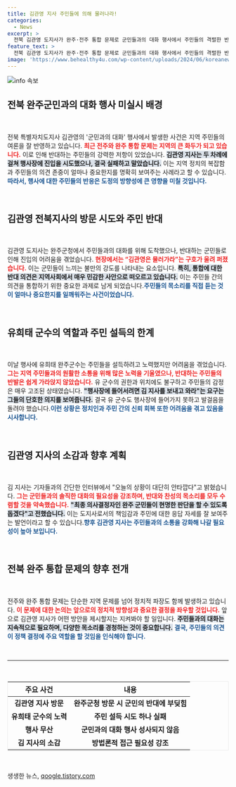 ```yaml
---
title: 김관영 지사 주민들에 의해 물러나라!
categories:
  - News
excerpt: >
  전북 김관영 도지사가 완주·전주 통합 문제로 군민들과의 대화 행사에서 주민들의 격렬한 반대에 부딪히며 결국 발길을 돌렸다. 500여 명의 군민들은 김관영은 물러가라는 구호를 외치며 현장을 가득 메웠다.
feature_text: >
  전북 김관영 도지사가 완주·전주 통합 문제로 군민들과의 대화 행사에서 주민들의 격렬한 반대에 부딪히며 결국 발길을 돌렸다. 500여 명의 군민들은 김관영은 물러가라는 구호를 외치며 현장을 가득 메웠다.
image: 'https://www.behealthy4u.com/wp-content/uploads/2024/06/koreanews.jpg'
---
```


<p><img src="https://www.behealthy4u.com/wp-content/uploads/2024/06/koreanews.jpg" alt="info 속보" /></p>

<h2 data-ke-size="size26">전북 완주군민과의 대화 행사 미실시 배경</h2>

<p data-ke-size="size16">&nbsp;</p>

<p>전북 특별자치도지사 김관영의 '군민과의 대화' 행사에서 발생한 사건은 지역 주민들의 여론을 잘 반영하고 있습니다. <b><span style="color: #ee2323;">최근 전주와 완주 통합 문제는 지역의 큰 화두가 되고 있습니다.</span></b>  이로 인해 반대하는 주민들의 강력한 저항이 있었습니다. <b><span style="background-color: #21538527;">김관영 지사는 두 차례에 걸쳐 행사장에 진입을 시도했으나, 결국 실패하고 말았습니다.</span></b>  이는 지역 정치의 복잡함과 주민들의 의견 존중이 얼마나 중요한지를 명확히 보여주는 사례라고 할 수 있습니다.<b><span style="color: #1a5490;">따라서, 행사에 대한 주민들의 반응은 도정의 방향성에 큰 영향을 미칠 것입니다.</span></b></p>

<p data-ke-size="size16">&nbsp;</p>

<h2 data-ke-size="size26">김관영 전북지사의 방문 시도와 주민 반대</h2>

<p data-ke-size="size16">&nbsp;</p>

<p>김관영 도지사는 완주군청에서 주민들과의 대화를 위해 도착했으나, 반대하는 군민들로 인해 진입의 어려움을 겪었습니다. <b><span style="color: #ee2323;">현장에서는 “김관영은 물러가라”는 구호가 울려 퍼졌습니다.</span></b> 이는 군민들이 느끼는 불만의 강도를 나타내는 요소입니다. <b><span style="background-color: #21538527;">특히, 통합에 대한 반대 의견은 지역사회에서 매우 민감한 사안으로 떠오르고 있습니다.</span></b> 이는 주민들 간의 의견을 통합하기 위한 중요한 과제로 남게 되었습니다.<b><span style="color: #1a5490;">주민들의 목소리를 직접 듣는 것이 얼마나 중요한지를 일깨워주는 사건이었습니다.</span></b></p>

<p data-ke-size="size16">&nbsp;</p>

<h2 data-ke-size="size26">유희태 군수의 역할과 주민 설득의 한계</h2>

<p data-ke-size="size16">&nbsp;</p>

<p>이날 행사에 유희태 완주군수는 주민들을 설득하려고 노력했지만 어려움을 겪었습니다. <b><span style="color: #ee2323;">그는 지역 주민들과의 원활한 소통을 위해 많은 노력을 기울였으나, 반대하는 주민들의 반발은 쉽게 가라앉지 않았습니다.</span></b> 유 군수의 권한과 위치에도 불구하고 주민들의 감정은 매우 고조된 상태였습니다. <b><span style="background-color: #21538527;">"행사장에 들어서려면 김 지사를 보내고 와라"는 요구는 그들의 단호한 의지를 보여줍니다.</span></b> 결국 유 군수도 행사장에 들어가지 못하고 발걸음을 돌려야 했습니다.<b><span style="color: #1a5490;">이런 상황은 정치인과 주민 간의 신뢰 회복 또한 어려움을 겪고 있음을 시사합니다.</span></b></p>

<p data-ke-size="size16">&nbsp;</p>

<h2 data-ke-size="size26">김관영 지사의 소감과 향후 계획</h2>

<p data-ke-size="size16">&nbsp;</p>

<p>김 지사는 기자들과의 간단한 인터뷰에서 "오늘의 상황이 대단히 안타깝다"고 밝혔습니다. <b><span style="color: #ee2323;">그는 군민들과의 솔직한 대화의 필요성을 강조하며, 반대와 찬성의 목소리를 모두 수렴할 것을 약속했습니다.</span></b> <b><span style="background-color: #21538527;">"최종 의사결정자인 완주 군민들이 현명한 판단을 할 수 있도록 돕겠다"고 전했습니다.</span></b> 이는 도지사로서의 책임감과 주민에 대한 응답 자세를 잘 보여주는 발언이라고 할 수 있습니다.<b><span style="color: #1a5490;">향후 김관영 지사는 주민들과의 소통을 강화해 나갈 필요성이 높아 보입니다.</span></b></p>

<p data-ke-size="size16">&nbsp;</p>

<h2 data-ke-size="size26">전북 완주 통합 문제의 향후 전개</h2>

<p data-ke-size="size16">&nbsp;</p>

<p>전주와 완주 통합 문제는 단순한 지역 문제를 넘어 정치적 파장도 함께 발생하고 있습니다. <b><span style="color: #ee2323;">이 문제에 대한 논의는 앞으로의 정치적 방향성과 중요한 결정을 좌우할 것입니다.</span></b> 앞으로 김관영 지사가 어떤 방안을 제시할지는 지켜봐야 할 일입니다. <b><span style="background-color: #21538527;">주민들과의 대화는 지속적으로 필요하며, 다양한 목소리를 경청하는 것이 중요합니다.</span></b> <b><span style="color: #1a5490;">결국, 주민들의 의견이 정책 결정에 주요 역할을 할 것임을 인식해야 합니다.</span></b> </p>

<p data-ke-size="size16">&nbsp;</p>

<hr />

<p data-ke-size="size16">&nbsp;</p>

<table style="width: 100%; border-collapse: collapse; border: 1px solid #eaeaea;">
    <thead>
        <tr>
            <th style="text-align: center; height: 30px;">주요 사건</th>
            <th style="text-align: center; height: 30px;">내용</th>
        </tr>
    </thead>
    <tbody>
        <tr>
            <td style="text-align: center; height: 17px;"><b>김관영 지사 방문</b></td>
            <td style="text-align: center; height: 17px;"><b>완주군청 방문 시 군민의 반대에 부딪힘</b></td>
        </tr>
        <tr>
            <td style="text-align: center; height: 17px;"><b>유희태 군수의 노력</b></td>
            <td style="text-align: center; height: 17px;"><b>주민 설득 시도 하나 실패</b></td>
        </tr>
        <tr>
            <td style="text-align: center; height: 17px;"><b>행사 무산</b></td>
            <td style="text-align: center; height: 17px;"><b>군민과의 대화 행사 성사되지 않음</b></td>
        </tr>
        <tr>
            <td style="text-align: center; height: 17px;"><b>김 지사의 소감</b></td>
            <td style="text-align: center; height: 17px;"><b>방법론적 접근 필요성 강조</b></td>
        </tr>
    </tbody>
</table>

<p data-ke-size="size16">&nbsp;</p>
생생한 뉴스, <a href="https://qoogle.tistory.com" rel="dofollow">qoogle.tistory.com</a>


